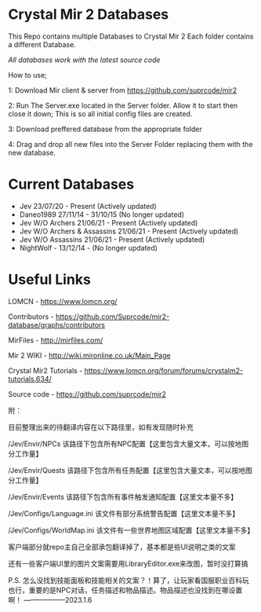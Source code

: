 # Crystal Mir 2 Databases

This Repo contains multiple Databases to Crystal Mir 2 
Each folder contains a different Database.

*All databases work with the latest source code*

How to use;

1: Download Mir client & server from https://github.com/suprcode/mir2

2: Run The Server.exe located in the Server folder. Allow it to start then close it down; This is so all initial config files are created.

3: Download preffered database from the appropriate folder

4: Drag and drop all new files into the Server Folder replacing them with the new database.



# Current Databases

- Jev 23/07/20 - Present (Actively updated)
- Daneo1989 27/11/14 - 31/10/15 (No longer updated)
- Jev W/O Archers 21/06/21 - Present (Actively updated)
- Jev W/O Archers & Assassins 21/06/21 - Present (Actively updated)
- Jev W/O Assassins 21/06/21 - Present (Actively updated)
- NightWolf - 13/12/14 - (No longer updated)

# Useful Links

LOMCN - https://www.lomcn.org/

Contributors - https://github.com/Suprcode/mir2-database/graphs/contributors

MirFiles - http://mirfiles.com/

Mir 2 WIKI - http://wiki.mironline.co.uk/Main_Page

Crystal Mir2 Tutorials - https://www.lomcn.org/forum/forums/crystalm2-tutorials.634/

Source code - https://github.com/suprcode/mir2

附：

目前整理出来的待翻译内容在以下路径里，如有发现随时补充

/Jev/Envir/NPCs 该路径下包含所有NPC配置【这里包含大量文本，可以按地图分工作量】

/Jev/Envir/Quests 该路径下包含所有任务配置【这里包含大量文本，可以按地图分工作量】

/Jev/Envir/Events 该路径下包含所有事件触发通知配置【这里文本量不多】

/Jev/Configs/Language.ini 该文件有部分系统警告配置【这里文本量不多】

/Jev/Configs/WorldMap.ini 该文件有一些世界地图区域配置【这里文本量不多】

客户端部分就repo主自己全部承包翻译掉了，基本都是些UI说明之类的文案

还有一些客户端UI里的图片文案需要用LibraryEditor.exe来改图，暂时没打算搞

P.S. 怎么没找到技能面板和技能相关的文案？！算了，让玩家看国服职业百科玩也行，重要的是NPC对话，任务描述和物品描述。物品描述也没找到在哪设置啊！ ——————2023.1.6
